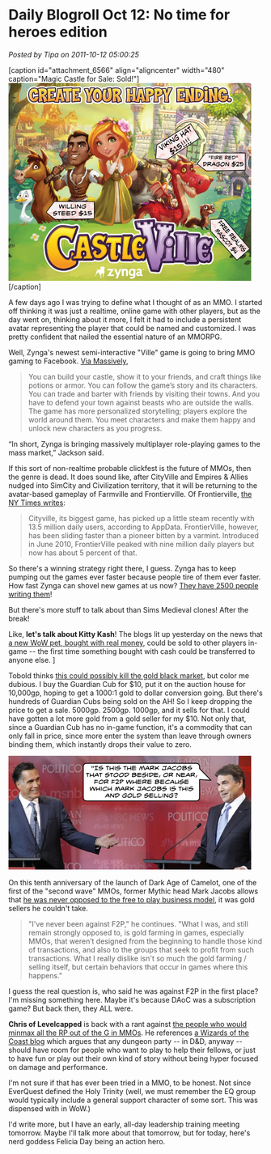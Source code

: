 # Daily Blogroll Oct 12: No time for heroes edition

*Posted by Tipa on 2011-10-12 05:00:25*

[caption id="attachment\_6566" align="aligncenter" width="480" caption="Magic Castle for Sale: Sold!"][![](../../../uploads/2011/10/castleville.png "Magic Castle for Sale: Sold!")](../../../uploads/2011/10/castleville.png)[/caption]

A few days ago I was trying to define what I thought of as an MMO. I started off thinking it was just a realtime, online game with other players, but as the day went on, thinking about it more, I felt it had to include a persistent avatar representing the player that could be named and customized. I was pretty confident that nailed the essential nature of an MMORPG.

Well, Zynga's newest semi-interactive "Ville" game is going to bring MMO gaming to Facebook. [Via Massively](http://massively.joystiq.com/2011/10/11/zyngas-castleville-hopes-to-enter-mmo-territory/), 


> You can build your castle, show it to your friends, and craft things like potions or armor. You can follow the game’s story and its characters. You can trade and barter with friends by visiting their towns. And you have to defend your town against beasts who are outside the walls. The game has more personalized storytelling; players explore the world around them. You meet characters and make them happy and unlock new characters as you progress.

“In short, Zynga is bringing massively multiplayer role-playing games to the mass market,” Jackson said.



If this sort of non-realtime probable clickfest is the future of MMOs, then the genre is dead. It does sound like, after CityVille and Empires & Allies nudged into SimCity and Civilization territory, that it will be returning to the avatar-based gameplay of Farmville and Frontierville. Of Frontierville, [the NY Times writes](http://bits.blogs.nytimes.com/2011/10/11/zynga-releases-new-games-and-a-new-platform/):


> Cityville, its biggest game, has picked up a little steam recently with 13.5 million daily users, according to AppData. FrontierVille, however, has been sliding faster than a pioneer bitten by a varmint. Introduced in June 2010, FrontierVille peaked with nine million daily players but now has about 5 percent of that.



So there's a winning strategy right there, I guess. Zynga has to keep pumping out the games ever faster because people tire of them ever faster. How fast Zynga can shovel new games at us now? [They have 2500 people writing them](http://venturebeat.com/2011/10/11/zynga-launches-a-broadside-of-10-new-social-and-mobile-games/)!

But there's more stuff to talk about than Sims Medieval clones! After the break!


Like, **let's talk about Kitty Kash**! The blogs lit up yesterday on the news that [a new WoW pet, bought with real money](http://us.battle.net/wow/en/blog/3665632/Sneak_Peek_Guardian_Cub_Tradable_Pet-10_10_2011#blog), could be sold to other players in-game -- the first time something bought with cash could be transferred to anyone else. ]

Tobold thinks [this could possibly kill the gold black market](http://tobolds.blogspot.com/2011/10/world-of-warcraft-introduces-real-money.html), but color me dubious. I buy the Guardian Cub for $10, put it on the auction house for 10,000gp, hoping to get a 1000:1 gold to dollar conversion going. But there's hundreds of Guardian Cubs being sold on the AH! So I keep dropping the price to get a sale. 5000gp. 2500gp. 1000gp, and it sells for that. I could have gotten a lot more gold from a gold seller for my $10. Not only that, since a Guardian Cub has no in-game function, it's a commodity that can only fall in price, since more enter the system than leave through owners binding them, which instantly drops their value to zero.

[![](../../../uploads/2011/10/perry.png "Perry traps Jacobs")](../../../uploads/2011/10/perry.png)

On this tenth anniversary of the launch of Dark Age of Camelot, one of the first of the "second wave" MMOs, former Mythic head Mark Jacobs allows that [he was never opposed to the free to play business model](http://www.mmorpg.com/showFeature.cfm/loadFeature/5684/page/1), it was gold sellers he couldn't take.


> "I've never been against F2P," he continues. "What I was, and still remain strongly opposed to, is gold farming in games, especially MMOs, that weren’t designed from the beginning to handle those kind of transactions, and also to the groups that seek to profit from such transactions. What I really dislike isn't so much the gold farming / selling itself, but certain behaviors that occur in games where this happens."



I guess the real question is, who said he was against F2P in the first place? I'm missing something here. Maybe it's because DAoC was a subscription game? But back then, they ALL were.

**Chris of Levelcapped** is back with a rant against [the people who would minmax all the RP out of the G in MMOs](http://www.levelcapped.com/2011/10/11/think-about-it-putting-the-rpg-back-in-mmos/). He references [a Wizards of the Coast blog](http://www.wizards.com/DnD/Article.aspx?x=dnd/4ll/20111011) which argues that any dungeon party -- in D&D, anyway -- should have room for people who want to play to help their fellows, or just to have fun or play out their own kind of story without being hyper focused on damage and performance. 

I'm not sure if that has ever been tried in a MMO, to be honest. Not since EverQuest defined the Holy Trinity (well, we must remember the EQ group would typically include a general support character of some sort. This was dispensed with in WoW.)

I'd write more, but I have an early, all-day leadership training meeting tomorrow. Maybe I'll talk more about that tomorrow, but for today, here's nerd goddess Felicia Day being an action hero.


